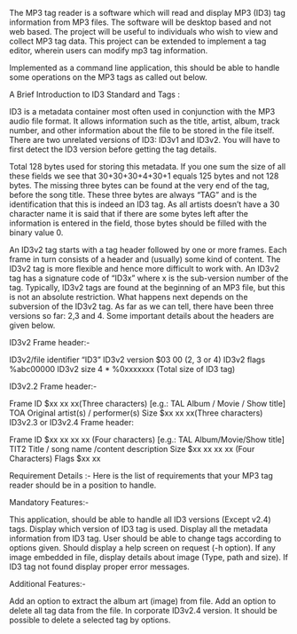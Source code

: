 The MP3 tag reader is a software which will read and display MP3 (ID3) tag information from MP3 files. The software will be desktop based and not web based. The project will be useful to individuals who wish to view and collect MP3 tag data. This project can be extended to implement a tag editor, wherein users can modify mp3 tag information.

Implemented as a command line application, this should be able to handle some operations on the MP3 tags as called out below.

A Brief Introduction to ID3 Standard and Tags :

ID3 is a metadata container most often used in conjunction with the MP3 audio file format. It allows information such as the title, artist, album, track number, and other information about the file to be stored in the file itself. There are two unrelated versions of ID3: ID3v1 and ID3v2. You will have to first detect the ID3 version before getting the tag details.

Total 128 bytes used for storing this metadata. If you one sum the size of all these fields we see that 30+30+30+4+30+1 equals 125 bytes and not 128 bytes. The missing three bytes can be found at the very end of the tag, before the song title. These three bytes are always “TAG” and is the identification that this is indeed an ID3 tag. As all artists doesn’t have a 30 character name it is said that if there are some bytes left after the information is entered in the field, those bytes should be filled with the binary value 0.

An ID3v2 tag starts with a tag header followed by one or more frames. Each frame in turn consists of a header and (usually) some kind of content. The ID3v2 tag is more flexible and hence more difficult to work with. An ID3v2 tag has a signature code of “ID3x” where x is the sub-version number of the tag. Typically, ID3v2 tags are found at the beginning of an MP3 file, but this is not an absolute restriction. What happens next depends on the subversion of the ID3v2 tag. As far as we can tell, there have been three versions so far: 2,3 and 4. Some important details about the headers are given below.

ID3v2 Frame header:-

ID3v2/file identifier “ID3” ID3v2 version $03 00 (2, 3 or 4) ID3v2 flags %abc00000 ID3v2 size 4 * %0xxxxxxx (Total size of ID3 tag)

ID3v2.2 Frame header:-

Frame ID $xx xx xx(Three characters) [e.g.: TAL Album / Movie / Show title] TOA Original artist(s) / performer(s) Size $xx xx xx(Three characters) ID3v2.3 or ID3v2.4 Frame header:

Frame ID $xx xx xx xx (Four characters) [e.g.: TAL Album/Movie/Show title] TIT2 Title / song name /content description Size $xx xx xx xx (Four Characters) Flags $xx xx

Requirement Details :- Here is the list of requirements that your MP3 tag reader should be in a position to handle.

Mandatory Features:-

This application, should be able to handle all ID3 versions (Except v2.4) tags. Display which version of ID3 tag is used. Display all the metadata information from ID3 tag. User should be able to change tags according to options given. Should display a help screen on request (-h option). If any image embedded in file, display details about image (Type, path and size). If ID3 tag not found display proper error messages.

Additional Features:-

Add an option to extract the album art (image) from file. Add an option to delete all tag data from the file. In corporate ID3v2.4 version. It should be possible to delete a selected tag by options.
